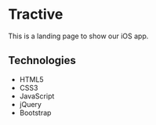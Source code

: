 # Tractive
This is a landing page to show our iOS app.

## Technologies
- HTML5
- CSS3
- JavaScript
- jQuery
- Bootstrap
